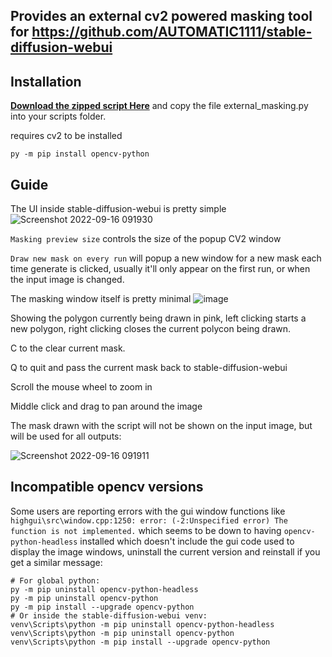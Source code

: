 ## Provides an external cv2 powered masking tool for https://github.com/AUTOMATIC1111/stable-diffusion-webui

## Installation
**[Download the zipped script Here](https://github.com/dfaker/stable-diffusion-webui-cv2-external-masking-script/archive/refs/heads/main.zip)**
and copy the file external_masking.py into your scripts folder.

requires cv2 to be installed

```ShellSession
py -m pip install opencv-python
```

## Guide

The UI inside stable-diffusion-webui is pretty simple 
![Screenshot 2022-09-16 091930](https://user-images.githubusercontent.com/35278260/190592056-644c59db-907d-4cf1-ba85-0014eceea12a.jpg)

`Masking preview size` controls the size of the popup CV2 window

`Draw new mask on every run` will popup a new window for a new mask each time generate is clicked, usually it'll only appear on the first run, or when the input image is changed.

The masking window itself is pretty minimal
![image](https://user-images.githubusercontent.com/35278260/193962552-3dfa4d28-5899-4e3f-a589-362de5990636.png)

Showing the polygon currently being drawn in pink, left clicking starts a new polygon, right clicking closes the current polycon being drawn.

C to the clear current mask.

Q to quit and pass the current mask back to stable-diffusion-webui

Scroll the mouse wheel to zoom in

Middle click and drag to pan around the image

The mask drawn with the script will not be shown on the input image, but will be used for all outputs:

![Screenshot 2022-09-16 091911](https://user-images.githubusercontent.com/35278260/190593109-10d47736-428c-4c3f-841a-a964778fbec7.jpg)

## Incompatible opencv versions

Some users are reporting errors with the gui window functions like `highgui\src\window.cpp:1250: error: (-2:Unspecified error) The function is not implemented.` which seems to be down to having `opencv-python-headless` installed which doesn't include the gui code used to display the image windows, uninstall the current version and reinstall if you get a similar message:

```ShellSession
# For global python:
py -m pip uninstall opencv-python-headless
py -m pip uninstall opencv-python
py -m pip install --upgrade opencv-python
# Or inside the stable-diffusion-webui venv:
venv\Scripts\python -m pip uninstall opencv-python-headless
venv\Scripts\python -m pip uninstall opencv-python
venv\Scripts\python -m pip install --upgrade opencv-python
```

